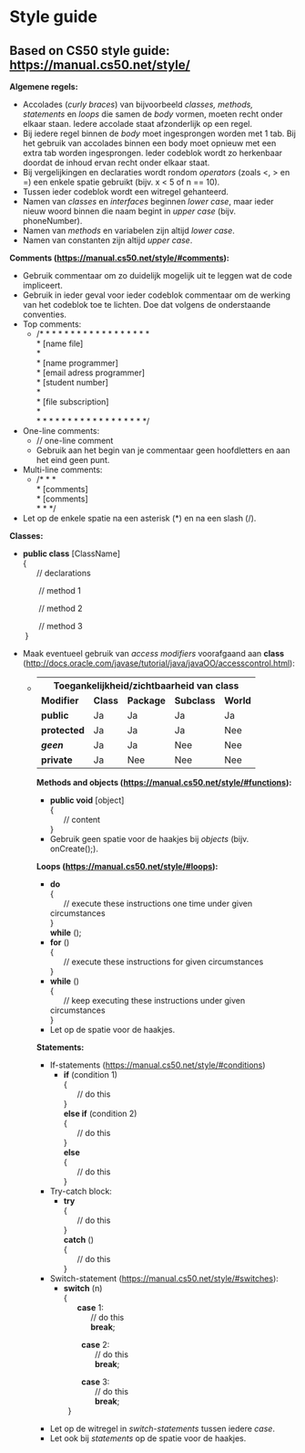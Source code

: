 Style guide
===========
Based on CS50 style guide: https://manual.cs50.net/style/
---------------------------------------------------------

**Algemene regels:**
* Accolades (_curly braces_) van bijvoorbeeld _classes, methods, statements_ en _loops_ die samen de _body_ vormen, moeten recht onder elkaar staan. Iedere accolade staat afzonderlijk op een regel.
* Bij iedere regel binnen de _body_ moet ingesprongen worden met 1 tab. Bij het gebruik van accolades binnen een body moet opnieuw met een extra tab worden ingesprongen. Ieder codeblok wordt zo herkenbaar doordat de inhoud ervan recht onder elkaar staat.
* Bij vergelijkingen en declaraties wordt rondom _operators_ (zoals <, > en =) een enkele spatie gebruikt (bijv. x < 5 of n == 10). 
* Tussen ieder codeblok wordt een witregel gehanteerd.
* Namen van _classes_ en _interfaces_ beginnen _lower case_, maar ieder nieuw woord binnen die naam begint in _upper case_ (bijv. phoneNumber).
* Namen van _methods_ en variabelen zijn altijd _lower case_.
* Namen van constanten zijn altijd _upper case_.
       
       
**Comments (https://manual.cs50.net/style/#comments):**
* Gebruik commentaar om zo duidelijk mogelijk uit te leggen wat de code impliceert. 
* Gebruik in ieder geval voor ieder codeblok commentaar om de werking van het codeblok toe te lichten. Doe dat volgens de onderstaande conventies.
* Top comments:
  - /* * * * * * * * * * * * * * * * * *  
   \* [name file]    
   \*       
   \* [name programmer]    
   \* [email adress programmer]    
   \* [student number]    
   \*   
   \* [file subscription]   
   \*   
   \* * * * * * * * * * * * * * * * * */
* One-line comments:
  - // one-line comment
  - Gebruik aan het begin van je commentaar geen hoofdletters en aan het eind geen punt.
* Multi-line comments:
  - /* * *   
  \* [comments]     
  \* [comments]        
  \* * */   
* Let op de enkele spatie na een asterisk (*) en na een slash (/). 
      
       
**Classes:**
* **public class** [ClassName]     
{     
&nbsp;&nbsp;&nbsp;&nbsp;&nbsp;&nbsp;// declarations     
          
&nbsp;&nbsp;&nbsp;&nbsp;&nbsp;&nbsp;&nbsp;&nbsp;&nbsp;&nbsp;&nbsp;&nbsp;&nbsp;// method 1      
      
&nbsp;&nbsp;&nbsp;&nbsp;&nbsp;&nbsp;&nbsp;&nbsp;&nbsp;&nbsp;&nbsp;&nbsp;&nbsp;// method 2      
      
&nbsp;&nbsp;&nbsp;&nbsp;&nbsp;&nbsp;&nbsp;&nbsp;&nbsp;&nbsp;&nbsp;&nbsp;&nbsp;// method 3      
&nbsp;&nbsp;&nbsp;&nbsp;&nbsp;&nbsp;&nbsp;}
* Maak eventueel gebruik van _access modifiers_ voorafgaand aan **class** (http://docs.oracle.com/javase/tutorial/java/javaOO/accesscontrol.html):
  - <table>
	<th colspan="5">Toegankelijkheid/zichtbaarheid van class</th>
	<tr>
		<td><b>Modifier</b></td>
		<td><b>Class</b></td>
		<td><b>Package</b></td>
		<td><b>Subclass</b></td>
		<td><b>World</b></td>
	</tr>
	<tr>
		<td><b>public</b></td>
		<td>Ja</td>
		<td>Ja</td>
		<td>Ja</td>
		<td>Ja</td>
	</tr>
	<tr>
		<td><b>protected</b></td>
		<td>Ja</td>
		<td>Ja</td>
		<td>Ja</td>
		<td>Nee</td>
	</tr>
	<tr>
		<td><b><i>geen</i></b></td>
		<td>Ja</td>
		<td>Ja</td>
		<td>Nee</td>
		<td>Nee</td>
	</tr>
	<tr>
		<td><b>private</b></td>
		<td>Ja</td>
		<td>Nee</td>
		<td>Nee</td>
		<td>Nee</td>
	</tr>
</table>
           
       
**Methods and objects (https://manual.cs50.net/style/#functions):**
* **public void** [object]     
{     
&nbsp;&nbsp;&nbsp;&nbsp;&nbsp;&nbsp;// content     
}
* Gebruik geen spatie voor de haakjes bij _objects_ (bijv. onCreate();).   
     
**Loops (https://manual.cs50.net/style/#loops):**
* **do**     
{    
&nbsp;&nbsp;&nbsp;&nbsp;&nbsp;&nbsp;// execute these instructions one time under given circumstances      
}    
**while** ();
* **for** ()     
{    
&nbsp;&nbsp;&nbsp;&nbsp;&nbsp;&nbsp;// execute these instructions for given circumstances     
}     
* **while** ()      
{    
&nbsp;&nbsp;&nbsp;&nbsp;&nbsp;&nbsp;// keep executing these instructions under given circumstances      
}
* Let op de spatie voor de haakjes.
     
       
**Statements:**
* If-statements (https://manual.cs50.net/style/#conditions)
  - **if** (condition 1)          
{     
&nbsp;&nbsp;&nbsp;&nbsp;&nbsp;&nbsp;// do this     
}     
**else if** (condition 2)     
{    
&nbsp;&nbsp;&nbsp;&nbsp;&nbsp;&nbsp;// do this     
}     
**else**   
{     
&nbsp;&nbsp;&nbsp;&nbsp;&nbsp;&nbsp;// do this          
}  
* Try-catch block: 
  - **try**     
{     
&nbsp;&nbsp;&nbsp;&nbsp;&nbsp;&nbsp;// do this       
}      
**catch** ()      
{     
&nbsp;&nbsp;&nbsp;&nbsp;&nbsp;&nbsp;// do this     
}
* Switch-statement (https://manual.cs50.net/style/#switches):
   - **switch** (n)     
{     
&nbsp;&nbsp;&nbsp;&nbsp;&nbsp;&nbsp;**case** 1:     
&nbsp;&nbsp;&nbsp;&nbsp;&nbsp;&nbsp;&nbsp;&nbsp;&nbsp;&nbsp;&nbsp;&nbsp;// do this     
&nbsp;&nbsp;&nbsp;&nbsp;&nbsp;&nbsp;&nbsp;&nbsp;&nbsp;&nbsp;&nbsp;&nbsp;**break**;     
       
&nbsp;&nbsp;&nbsp;&nbsp;&nbsp;&nbsp;&nbsp;&nbsp;&nbsp;&nbsp;&nbsp;&nbsp;&nbsp;&nbsp;&nbsp;&nbsp;&nbsp;&nbsp;&nbsp;&nbsp;**case** 2:     
&nbsp;&nbsp;&nbsp;&nbsp;&nbsp;&nbsp;&nbsp;&nbsp;&nbsp;&nbsp;&nbsp;&nbsp;&nbsp;&nbsp;&nbsp;&nbsp;&nbsp;&nbsp;&nbsp;&nbsp;&nbsp;&nbsp;&nbsp;&nbsp;&nbsp;&nbsp;// do this     
&nbsp;&nbsp;&nbsp;&nbsp;&nbsp;&nbsp;&nbsp;&nbsp;&nbsp;&nbsp;&nbsp;&nbsp;&nbsp;&nbsp;&nbsp;&nbsp;&nbsp;&nbsp;&nbsp;&nbsp;&nbsp;&nbsp;&nbsp;&nbsp;&nbsp;&nbsp;**break**;     
       
&nbsp;&nbsp;&nbsp;&nbsp;&nbsp;&nbsp;&nbsp;&nbsp;&nbsp;&nbsp;&nbsp;&nbsp;&nbsp;&nbsp;&nbsp;&nbsp;&nbsp;&nbsp;&nbsp;&nbsp;**case** 3:     
&nbsp;&nbsp;&nbsp;&nbsp;&nbsp;&nbsp;&nbsp;&nbsp;&nbsp;&nbsp;&nbsp;&nbsp;&nbsp;&nbsp;&nbsp;&nbsp;&nbsp;&nbsp;&nbsp;&nbsp;&nbsp;&nbsp;&nbsp;&nbsp;&nbsp;&nbsp;// do this     
&nbsp;&nbsp;&nbsp;&nbsp;&nbsp;&nbsp;&nbsp;&nbsp;&nbsp;&nbsp;&nbsp;&nbsp;&nbsp;&nbsp;&nbsp;&nbsp;&nbsp;&nbsp;&nbsp;&nbsp;&nbsp;&nbsp;&nbsp;&nbsp;&nbsp;&nbsp;**break**;   
&nbsp;&nbsp;&nbsp;&nbsp;&nbsp;&nbsp;&nbsp;&nbsp;&nbsp;&nbsp;&nbsp;&nbsp;&nbsp;&nbsp;}    
* Let op de witregel in _switch-statements_ tussen iedere _case_.
* Let ook bij _statements_ op de spatie voor de haakjes.
